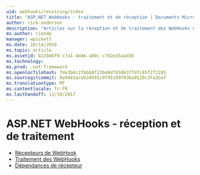 ```yaml
---
uid: webhooks/receiving/index
title: "ASP.NET WebHooks - traitement et de réception | Documents Microsoft"
author: rick-anderson
description: "Articles sur la réception et de traitement des WebHooks dans ASP.NET"
ms.author: riande
manager: wpickett
ms.date: 10/14/2016
ms.topic: article
ms.assetid: b22046f9-c7a1-4d46-a80c-c7d2e35aad3b
ms.technology: 
ms.prod: .net-framework
ms.openlocfilehash: fde3b6c27bbb8f23be8df650637fd7c85f2f2285
ms.sourcegitcommit: 9a9483aceb34591c97451997036a9120c3fe2baf
ms.translationtype: MT
ms.contentlocale: fr-FR
ms.lasthandoff: 11/10/2017
---
```

# <a name="aspnet-webhooks---receiving-and-processing"></a>ASP.NET WebHooks - réception et de traitement

* [Récepteurs de WebHook](receivers.md)
* [Traitement des WebHooks](handlers.md)
* [Dépendances de récepteur](dependencies.md)
